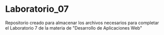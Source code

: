 # Laboratorio_07
Repositorio creado para almacenar los archivos necesarios para completar el Laboratorio 7 de la materia de "Desarrollo de Aplicaciones Web"

